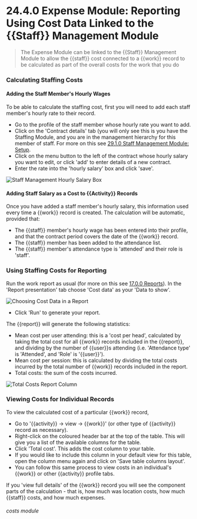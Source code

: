 # 24.4.0 Expense Module: Reporting Using Cost Data Linked to the {{Staff}} Management Module

> The Expense Module can be linked to the {{Staff}} Management Module to allow the {{staff}} cost connected to a {{work}} record to be calculated as part of the overall costs for the work that you do



### Calculating Staffing Costs

#### Adding the Staff Member's Hourly Wages

To be able to calculate the staffing cost, first you will need to add each staff member's hourly rate to their record.
- Go to the profile of the staff member whose hourly rate you want to add.  
- Click on the 'Contract details' tab (you will only see this is you have the Staffing Module, and you are in the management hierarchy for this member of staff. For more on this see [29.1.0 Staff Management Module: Setup](/help/index/p/29.1.0).
- Click on the menu button to the left of the contract whose hourly salary you want to edit, or click 'add' to enter details of a new contract.
- Enter the rate into the 'hourly salary' box and click 'save'.

![Staff Management Hourly Salary Box](24.4.0a.png)

#### Adding Staff Salary as a Cost to {{Activity}} Records

Once you have added a staff member's hourly salary, this information used every time a {{work}} record is created. The calculation will be automatic, provided that:
   - The {{staff}} member's hourly wage has been entered into their profile, and that the contract period covers the date of the {{work}} record.
   - The {{staff}} member has been added to the attendance list.
   - The {{staff}} member's attendance type is 'attended' and their role is 'staff'.


### Using Staffing Costs for Reporting

Run the work report as usual (for more on this see [17.0.0 Reports](/help/index/p/17.0.0)).  In the 'Report presentation' tab choose 'Cost data' as your 'Data to show'. 

![Choosing Cost Data in a Report](24.4.0b.png)

- Click 'Run' to generate your report. 

The {{report}} will generate the following statistics:
   - Mean cost per user attending: this is a 'cost per head', calculated by taking the total cost for all {{work}} records included in the {{report}}, and dividing by the number of {{user}}s attending (i.e. 'Attendance type' is 'Attended', and 'Role' is '{{user}}').
   - Mean cost per session: this is calculated by dividing the total costs incurred by the total number of {{work}} records included in the report.
   - Total costs: the sum of the costs incurred.

![Total Costs Report Column](24.4.0c.png) 

### Viewing Costs for Individual Records

To view the calculated cost of a particular {{work}} record, 

- Go to '{{activity}} -> view -> {{work}}' (or other type of {{activity}} record as necessary).
- Right-click on the coloured header bar at the top of the table. This will give you a list of the available columns for the table. 
- Click 'Total cost'. This adds the cost column to your table. 
- If you would like to include this column in your default view for this table, open the column menu again and click on 'Save table columns layout'.
- You can follow this same process to view costs in an individual's {{work}} or other {{activity}} profile tabs.

If you 'view full details' of the {{work}} record you will see the component parts of the calculation - that is, how much was location costs, how much {{staff}} costs, and how much expenses.


###### costs module

